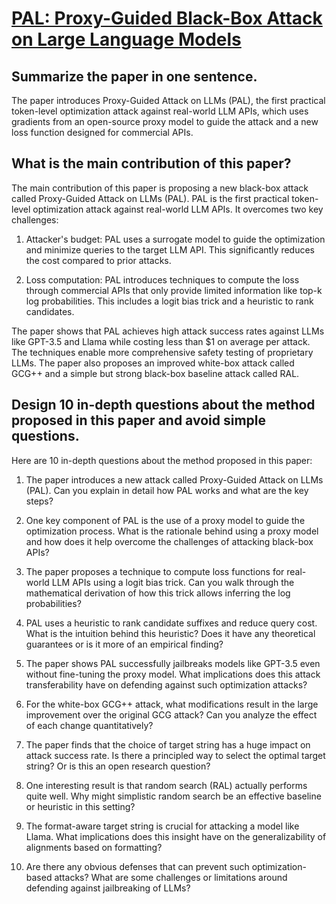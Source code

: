 # [PAL: Proxy-Guided Black-Box Attack on Large Language Models](https://arxiv.org/abs/2402.09674)

## Summarize the paper in one sentence.

 The paper introduces Proxy-Guided Attack on LLMs (PAL), the first practical token-level optimization attack against real-world LLM APIs, which uses gradients from an open-source proxy model to guide the attack and a new loss function designed for commercial APIs.


## What is the main contribution of this paper?

 The main contribution of this paper is proposing a new black-box attack called Proxy-Guided Attack on LLMs (PAL). PAL is the first practical token-level optimization attack against real-world LLM APIs. It overcomes two key challenges:

1) Attacker's budget: PAL uses a surrogate model to guide the optimization and minimize queries to the target LLM API. This significantly reduces the cost compared to prior attacks.

2) Loss computation: PAL introduces techniques to compute the loss through commercial APIs that only provide limited information like top-k log probabilities. This includes a logit bias trick and a heuristic to rank candidates.

The paper shows that PAL achieves high attack success rates against LLMs like GPT-3.5 and Llama while costing less than $1 on average per attack. The techniques enable more comprehensive safety testing of proprietary LLMs. The paper also proposes an improved white-box attack called GCG++ and a simple but strong black-box baseline attack called RAL.


## Design 10 in-depth questions about the method proposed in this paper and avoid simple questions.

 Here are 10 in-depth questions about the method proposed in this paper:

1. The paper introduces a new attack called Proxy-Guided Attack on LLMs (PAL). Can you explain in detail how PAL works and what are the key steps? 

2. One key component of PAL is the use of a proxy model to guide the optimization process. What is the rationale behind using a proxy model and how does it help overcome the challenges of attacking black-box APIs?

3. The paper proposes a technique to compute loss functions for real-world LLM APIs using a logit bias trick. Can you walk through the mathematical derivation of how this trick allows inferring the log probabilities?

4. PAL uses a heuristic to rank candidate suffixes and reduce query cost. What is the intuition behind this heuristic? Does it have any theoretical guarantees or is it more of an empirical finding? 

5. The paper shows PAL successfully jailbreaks models like GPT-3.5 even without fine-tuning the proxy model. What implications does this attack transferability have on defending against such optimization attacks?

6. For the white-box GCG++ attack, what modifications result in the large improvement over the original GCG attack? Can you analyze the effect of each change quantitatively?

7. The paper finds that the choice of target string has a huge impact on attack success rate. Is there a principled way to select the optimal target string? Or is this an open research question?

8. One interesting result is that random search (RAL) actually performs quite well. Why might simplistic random search be an effective baseline or heuristic in this setting?

9. The format-aware target string is crucial for attacking a model like Llama. What implications does this insight have on the generalizability of alignments based on formatting?

10. Are there any obvious defenses that can prevent such optimization-based attacks? What are some challenges or limitations around defending against jailbreaking of LLMs?
